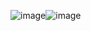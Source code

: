 ![image](https://github.com/Maskil/Maskil/assets/45069462/3de271ff-5a2e-4628-bf68-54e8f3e27221)![image](https://github.com/Maskil/Maskil/assets/45069462/56cd68db-4692-489c-8010-12eebaed1488)

